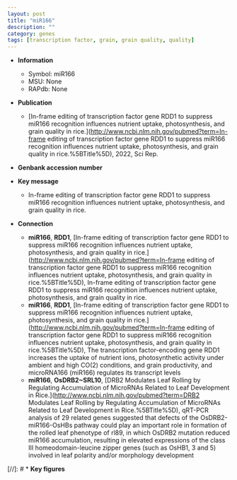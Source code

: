 ```yaml
---
layout: post
title: "miR166"
description: ""
category: genes
tags: [transcription factor, grain, grain quality, quality]
---
```


* **Information**  
    + Symbol: miR166  
    + MSU: None  
    + RAPdb: None  

* **Publication**  
    + [In-frame editing of transcription factor gene RDD1 to suppress miR166 recognition influences nutrient uptake, photosynthesis, and grain quality in rice.](http://www.ncbi.nlm.nih.gov/pubmed?term=In-frame editing of transcription factor gene RDD1 to suppress miR166 recognition influences nutrient uptake, photosynthesis, and grain quality in rice.%5BTitle%5D), 2022, Sci Rep.

* **Genbank accession number**  

* **Key message**  
    + In-frame editing of transcription factor gene RDD1 to suppress miR166 recognition influences nutrient uptake, photosynthesis, and grain quality in rice.

* **Connection**  
    + __miR166__, __RDD1__, [In-frame editing of transcription factor gene RDD1 to suppress miR166 recognition influences nutrient uptake, photosynthesis, and grain quality in rice.](http://www.ncbi.nlm.nih.gov/pubmed?term=In-frame editing of transcription factor gene RDD1 to suppress miR166 recognition influences nutrient uptake, photosynthesis, and grain quality in rice.%5BTitle%5D), In-frame editing of transcription factor gene RDD1 to suppress miR166 recognition influences nutrient uptake, photosynthesis, and grain quality in rice.
    + __miR166__, __RDD1__, [In-frame editing of transcription factor gene RDD1 to suppress miR166 recognition influences nutrient uptake, photosynthesis, and grain quality in rice.](http://www.ncbi.nlm.nih.gov/pubmed?term=In-frame editing of transcription factor gene RDD1 to suppress miR166 recognition influences nutrient uptake, photosynthesis, and grain quality in rice.%5BTitle%5D), The transcription factor-encoding gene RDD1 increases the uptake of nutrient ions, photosynthetic activity under ambient and high CO(2) conditions, and grain productivity, and microRNA166 (miR166) regulates its transcript levels
    + __miR166__, __OsDRB2~SRL10__, [DRB2 Modulates Leaf Rolling by Regulating Accumulation of MicroRNAs Related to Leaf Development in Rice.](http://www.ncbi.nlm.nih.gov/pubmed?term=DRB2 Modulates Leaf Rolling by Regulating Accumulation of MicroRNAs Related to Leaf Development in Rice.%5BTitle%5D),  qRT-PCR analysis of 29 related genes suggested that defects of the OsDRB2-miR166-OsHBs pathway could play an important role in formation of the rolled leaf phenotype of rl89, in which OsDRB2 mutation reduced miR166 accumulation, resulting in elevated expressions of the class III homeodomain-leucine zipper genes (such as OsHB1, 3 and 5) involved in leaf polarity and/or morphology development

[//]: # * **Key figures**  


